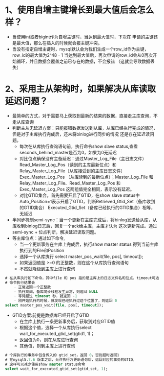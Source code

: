 # 1、使用自增主键增长到最大值后会怎么样？
- 当使用int或者bigint作为自增主键时，当达到最大值时，下次在
申请的主键还是最大值，那么在插入的时候就会报主键冲突。
- 当没有指定自增主键时，mysql默认会为我们生成一个row_id作为主键，row_id的最大值为2^48 - 1
当达到最大值后，再次申请的row_id会从0再次开始循环，并且数据会覆盖之前已存在的数据，不会报错
（这就会导致数据丢失）

# 2、采用主从架构时，如果解决从库读取延迟问题？
- 最简单的方式，对于需要马上获取到最新的结果的数据，直接走主库查询，不走从库查询
- 判断主从无延迟方案：只能报错数据发送到从库，从库已经执行完成的情况，但是对于主库执行完成后，还未将binlog进行同步的情况
还是存在延迟读问题。
  - 每次在从库执行查询语句前，执行命令show slave status,查看seconds_behind_master是否为0，如果为0无延迟
  - 对比位点确保没有主备延迟：通过Master_Log_File（主日志文件）Read_Master_Log_Pos（读到的主库最新位点）和Relay_Master_Log_File（从库接受到的主库日志文件）Exec_Master_Log_Pos
（从库读到的最新位点）；Master_Log_File 和 Relay_Master_Log_File、Read_Master_Log_Pos 和 Exec_Master_Log_Pos 这两组值完全相同，表示没有延迟。
  - 对比GTID集合，首先需要开启了GTID，在show slave status中Auto_Position=1表示开启了GTID，判断Retrieved_Gtid_Set（备库收到的GTID集合）
    Executed_Gtid_Set（备库已经执行的GTID集合）相等，无延迟
- 半同步机制semi-sync：当一个更新在主库完成后，将binlog发送给从库，从库收到binlog日志后，回复一个ack给主库，主库才认为
这次更新完成。通过semi-sync + 位点判断，解决延迟读取问题。
- 等主库位点：通过如下命令,
  - 当一个更新事务在主库上完成后，执行show master status 得到当前主库执行到的File和Position
  - 选择一个从库执行 select master_pos_wait(file, pos[, timeout]);
  - 如果返回值是 >=0 的正整数，则在这个从库执行查询语句
  - 不然就降级到主库上进行查询
```sql
# 在从库执行如下命令，其中file 和 pos 指的是主库上的日志文件名和位点，timeout可选值，语句执行等待时间
# 命令执行结果会
    · 正常返回一个正整数
    · 执行期间，备库同步线程发生异常，则返回 NULL
    · 等待超过 timeout 秒，就返回 -1
    · 刚开始执行的时候，就发现已经执行过这个位置了，则返回 0
select master_pos_wait(file, pos[, timeout]);

```
- GTID方案:前提是数据库已经开启了GTID
  - 在主库上执行一条更新事务后，获取到对应GTID值
  - 根据这个值，选择一个从库执行select wait_for_executed_gtid_set(gtid1, 1)；
  - 返回值为0，则在从库进行查询
  - 其他值，则到主库上进行查询
```sql
# 个库执行的事务中包含传入的 gtid_set，返回 0，否则超时返回1
# 在mysql5.7.6 版本之后，允许执行万更新语句后，返回对应的事务的GTID，
# 这样可以减少使用show master status命令
select wait_for_executed_gtid_set(gtid_set, 1);
```